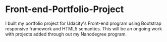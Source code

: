 # Front-end-Portfolio-Project
I built my portfolio project for Udacity's Front-end program using Bootstrap responsive framework and HTML5 semantics. This will be an ongoing work with projects added through out my Nanodegree program.

